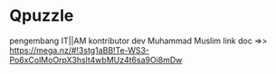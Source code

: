 # Qpuzzle
pengembang IT||AM
kontributor dev Muhammad Muslim
link doc =>>
https://mega.nz/#!3stg1aBB!Te-WS3-Po6xColMoOrpX3hslt4wbMUz4t6sa9Oi8mDw
